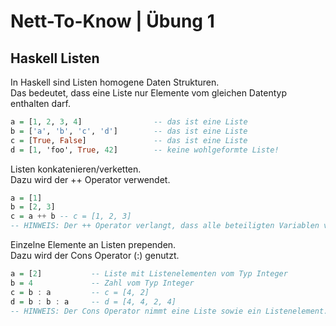 # Nett-To-Know | Übung 1

## Haskell Listen
In Haskell sind Listen homogene Daten Strukturen.  
Das bedeutet, dass eine Liste nur Elemente vom gleichen Datentyp enthalten darf.  
```haskell
a = [1, 2, 3, 4]                -- das ist eine Liste
b = ['a', 'b', 'c', 'd']        -- das ist eine Liste
c = [True, False]               -- das ist eine Liste
d = [1, 'foo', True, 42]        -- keine wohlgeformte Liste!
```
Listen konkatenieren/verketten.  
Dazu wird der ++ Operator verwendet.  
```haskell
a = [1]
b = [2, 3]
c = a ++ b -- c = [1, 2, 3]
-- HINWEIS: Der ++ Operator verlangt, dass alle beteiligten Variablen vom Typ Liste sind.
```
Einzelne Elemente an Listen prependen.  
Dazu wird der Cons Operator (:) genutzt.  
```haskell
a = [2]           -- Liste mit Listenelementen vom Typ Integer
b = 4             -- Zahl vom Typ Integer
c = b : a         -- c = [4, 2]
d = b : b : a     -- d = [4, 4, 2, 4]
-- HINWEIS: Der Cons Operator nimmt eine Liste sowie ein Listenelement.
```
